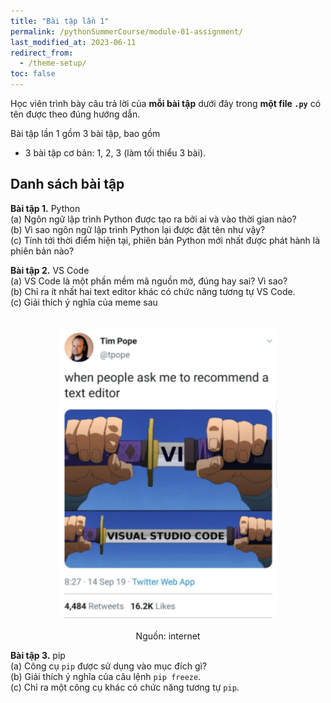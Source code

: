 ```yaml
---
title: "Bài tập lần 1"
permalink: /pythonSummerCourse/module-01-assignment/
last_modified_at: 2023-06-11
redirect_from:
  - /theme-setup/
toc: false
---
```


Học viên trình bày câu trả lời của **mỗi bài tập** dưới đây trong **một file `.py`** có tên được theo đúng hướng dẫn.

Bài tập lần 1 gồm 3 bài tập, bao gồm
- 3 bài tập cơ bản: 1, 2, 3 (làm tối thiểu 3 bài).


## Danh sách bài tập

**Bài tập 1.** Python \
(a) Ngôn ngữ lập trình Python được tạo ra bởi ai và vào thời gian nào? \
(b) Vì sao ngôn ngữ lập trình Python lại được đặt tên như vậy? \
(c) Tính tới thời điểm hiện tại, phiên bản Python mới nhất được phát hành là phiên bản nào?


**Bài tập 2.** VS Code \
(a) VS Code là một phần mềm mã nguồn mở, đúng hay sai? Vì sao? \
(b) Chỉ ra ít nhất hai text editor khác có chức năng tương tự VS Code. \
(c) Giải thích ý nghĩa của meme sau


<div>
    <img src="/assets/images/courses/homework/vscode_meme.png"
    style="width:70%;
    max-width:700px;
    display: block;
    margin-left: auto;
    margin-right: auto;
    padding-top:20px;
    padding-bottom:20px;">
</div>

<center> Nguồn: internet </center>


**Bài tập 3.** pip \
(a) Công cụ `pip` được sử dụng vào mục đích gì? \
(b) Giải thích ý nghĩa của câu lệnh `pip freeze`. \
(c) Chỉ ra một công cụ khác có chức năng tương tự `pip`.
